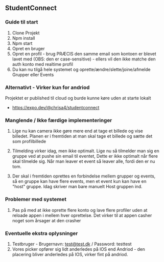 ## StudentConnect

### Guide til start

1. Clone Projekt
2. Npm install
3. Npm start
4. Opret en bruger
5. Opret en profil - brug PRÆCIS den samme email som kontoen er blevet lavet med (OBS: den er case-sensitive) - ellers vil den ikke matche den auth konto med realtime profil
6. Du kan nu tilgå hele systemet og oprette/ændre/slette/joine/afmelde Grupper eller Events

### Alternativt - Virker kun for andriod

Projektet er published til cloud og burde kunne køre uden at starte lokalt

- https://expo.dev/@chrisa4/studentconnect

### Manglende / Ikke færdige implementeringer

1. Lige nu kan camera ikke gøre mere end at tage et billede og vise billedet. Planen er i fremtiden at man skal tage et billede og sætte det som profilbillede

2. Tilmelding virker idag, men ikke optimalt. Lige nu så tilmelder man sig en gruppe ved at pushe sin email til eventet, Dette er ikke optimalt når flere skal tilmelde sig.
   Når man leaver et event så leaver alle, fordi den er nu tom.

3. Der skal i fremtiden oprettes en forbindelse mellem grupper og events, så en gruppe kan have flere events, men et event kun kan have en "host" gruppe. Idag skriver man bare manuelt Host gruppen ind.

### Problemer med systemet

1. Pas på med at ikke oprette flere konto og lave flere profiler uden at reloade appen i mellem hver oprettelse. Det virker til at appen casher noget som årsager at den crasher

### Eventuelle ekstra oplysninger

1. Testbruger - Brugernavn: test@test.dk / Password: testtest
2. Vores picker opfører sig lidt anderledes på IOS end Andriod - den placering bliver anderledes på IOS, virker fint på andriod.
